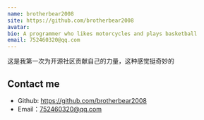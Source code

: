 ```yaml
---
name: brotherbear2008
site: https://github.com/brotherbear2008
avatar: 
bio: A programmer who likes motorcycles and plays basketball
email: 752460320@qq.com
---
```


这是我第一次为开源社区贡献自己的力量，这种感觉挺奇妙的

## Contact me

- Github: <https://github.com/brotherbear2008>
- Email：<752460320@qq.com>
